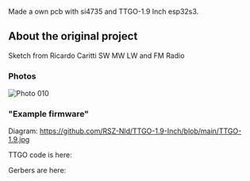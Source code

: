Made a own pcb with si4735 and TTGO-1.9 Inch esp32s3.
## About the original project
Sketch from Ricardo Caritti
SW MW LW and FM Radio 
### Photos
![Photo 010]((https://github.com/RSZ-Nld/TTGO-1.9-Inch/blob/main/TTGO--1.9.jpg))
### "Example firmware"
Diagram: https://github.com/RSZ-Nld/TTGO-1.9-Inch/blob/main/TTGO-1.9.jpg

TTGO code is here: 




Gerbers are here:  


